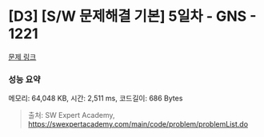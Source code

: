 # [D3] [S/W 문제해결 기본] 5일차 - GNS - 1221 

[문제 링크](https://swexpertacademy.com/main/code/problem/problemDetail.do?contestProbId=AV14jJh6ACYCFAYD) 

### 성능 요약

메모리: 64,048 KB, 시간: 2,511 ms, 코드길이: 686 Bytes



> 출처: SW Expert Academy, https://swexpertacademy.com/main/code/problem/problemList.do